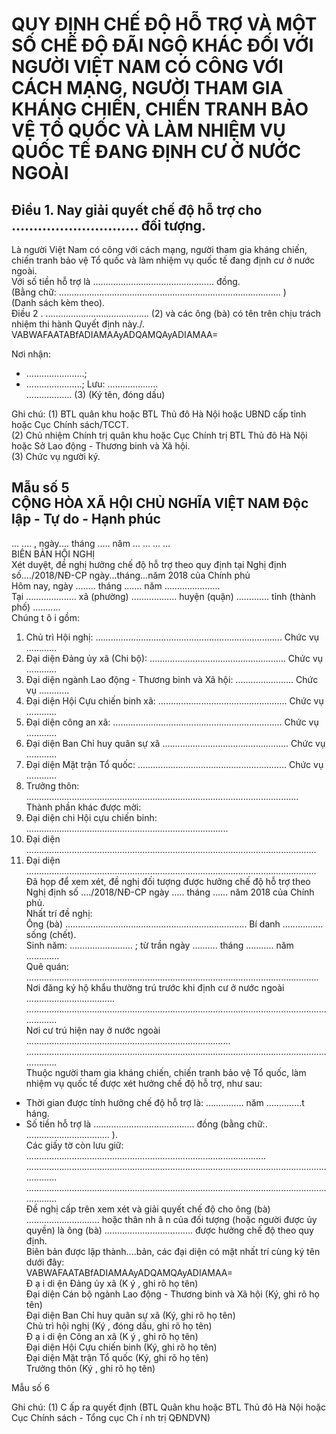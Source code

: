 # QUY ĐỊNH CHẾ ĐỘ HỖ TRỢ VÀ MỘT SỐ CHẾ ĐỘ ĐÃI NGỘ KHÁC ĐỐI VỚI NGƯỜI VIỆT NAM CÓ CÔNG VỚI CÁCH MẠNG, NGƯỜI THAM GIA KHÁNG CHIẾN, CHIẾN TRANH BẢO VỆ TỔ QUỐC VÀ LÀM NHIỆM VỤ QUỐC TẾ ĐANG ĐỊNH CƯ Ở NƯỚC NGOÀI

## Điều 1. Nay giải quyết chế độ hỗ trợ cho ……………………….. đối tượng.  
Là người Việt Nam có công với cách mạng, người tham gia kháng chiến, chiến tranh bảo vệ Tổ quốc và làm nhiệm vụ quốc tế đang định cư ở nước ngoài.  
Với số tiền hỗ trợ là ………………………………………… đồng.  
(Bằng chữ: ……………………………………………………………………………. )  
(Danh sách kèm theo).  
Điều 2 .  ………………………………….. (2) và các ông (bà) có tên trên chịu trách nhiệm  thi hành Quyết định này./.  
  VABWAFAATABfADIAMAAyADQAMQAyADIAMAA=    
  
Nơi nhận: 
 - …………………..; 
- ………………….; 
 Lưu: ………………..    
……………… (3) 
(Ký tên, đóng dấu)     
  
Ghi chú: (1) BTL quân khu hoặc BTL Thủ đô Hà Nội hoặc UBND cấp tỉnh hoặc Cục Chính sách/TCCT.  
(2) Chủ nhiệm Chính trị quân khu hoặc Cục Chính trị BTL Thủ đô Hà Nội hoặc Sở Lao động - Thương binh và Xã hội.  
(3) Chức vụ người ký.  
  
Mẫu số 5  
CỘNG HÒA XÃ HỘI CHỦ NGHĨA VIỆT NAM 
Độc lập - Tự do - Hạnh phúc 
---------------  
… …. , ngày.... tháng ….. năm … … … …  
BIÊN BẢN HỘI NGHỊ  
Xét duyệt, đề nghị hưởng chế độ hỗ trợ theo quy định tại Nghị định số..../2018/NĐ-CP ngày...tháng...năm 2018 của Chính phủ  
Hôm nay, ngày …….. tháng ……. năm ………………….  
Tại ……………….. xã (phường) ……………… huyện (quận) …………. tỉnh (thành phố) ...........  
Chúng t ô i gồm:  
1. Chủ trì Hội nghị: .......................................................................... Chức vụ …………  
2. Đại diện Đảng ủy xã (Chi bộ): ...................................................... Chức vụ …………  
3. Đại diện ngành Lao động - Thương binh và Xã hội: ....................... Chức vụ …………  
4. Đại diện Hội Cựu chiến binh xã: ................................................... Chức vụ …………  
5. Đại diện công an xã: ................................................................... Chức vụ …………  
6. Đại diện Ban Chỉ huy quân sự xã .................................................. Chức vụ …………  
7. Đại diện Mặt trận Tổ quốc: ........................................................... Chức vụ …………  
8. Trưởng thôn: ............................................................................................................  
Thành phần khác được mời:  
1. Đại diện chi Hội cựu chiến binh: ................................................................................  
2. Đại diện ...................................................................................................................  
3. Đại diện ...................................................................................................................  
Đã họp để xem xét, đề nghị đối tượng được hưởng chế độ hỗ trợ theo Nghị định số ..../2018/NĐ-CP ngày ….. tháng …… năm 2018 của Chính phủ.  
Nhất trí đề nghị:  
Ông (bà) ........................................................................ Bí danh ……………. sống (chết).  
Sinh năm: ……………………. ; từ trần ngày ………. tháng ……….. năm ………….  
Quê quán: ....................................................................................................................  
Nơi đăng ký hộ khẩu thường trú trước khi định cư ở nước ngoài ...................................  
...................................................................................................................................  
Nơi cư trú hiện nay ở nước ngoài .................................................................................  
...................................................................................................................................  
Thuộc người tham gia kháng chiến, chiến tranh bảo vệ Tổ quốc, làm nhiệm vụ quốc tế được xét hưởng chế độ hỗ trợ, như sau:  
- Thời gian được tính hưởng chế độ hỗ trợ là: …………… năm …………..t háng.  
- Số tiền hỗ trợ là ……………………………….... đồng (bằng chữ:. ................................. ).  
Các giấy tờ còn lưu giữ: ...............................................................................................  
...................................................................................................................................  
...................................................................................................................................  
Đề nghị cấp trên xem xét và giải quyết chế độ cho ông (bà) ……………………….. hoặc thân nh â n của đối tượng (hoặc người được ủy quyền) là ông (bà) …………………………….. được hưởng chế độ theo quy định.  
Biên bản được lập thành....bản, các đại diện có mặt nhất trí cùng ký tên dưới đây:  
  VABWAFAATABfADIAMAAyADQAMQAyADIAMAA=    
Đ ạ i di ện 
 Đảng ủy xã 
 (K ý , ghi rõ họ tên)    
Đại diện 
 Cán bộ ngành 
 Lao động - Thương  binh và Xã hội 
 (Ký, ghi rõ họ tên)    
Đại diện Ban Chỉ huy  quân sự xã 
 (Ký, ghi rõ họ tên)    
Chủ trì hội nghị 
 (Ký , đóng dấu, 
 ghi rõ họ tên)      
Đ ạ i di ện 
Công an xã 
 (K ý , ghi rõ họ tên)    
Đại diện 
Hội Cựu chiến binh 
 (Ký, ghi rõ họ tên)    
Đại diện 
Mặt trận Tổ quốc 
 (Ký, ghi rõ họ tên)    
Trưởng thôn 
 (Ký , ghi rõ họ tên)      
  
 
Mẫu số 6  
 
Ghi chú:  (1) C ấp ra quyết định (BTL Quân khu hoặc BTL Thủ đô Hà Nội hoặc Cục Chính sách - Tổng cục Ch í nh trị QĐNDVN)